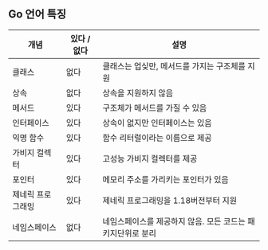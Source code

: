 ## Go 언어 특징

|개념|있다 / 없다|설명|
|-|-|-|
|클래스|없다|클래스는 업싲만, 메서드를 가지는 구조체를 지원|
|상속|없다|상속을 지원하지 않음|
|메서드|있다|구조체가 메서드를 가질 수 있음|
|인터페이스|있다|상속이 없지만 인터페이스는 있음|
|익명 함수|있다|함수 리터럴이라는 이름으로 제공|
|가비지 컬렉터|있다|고성능 가비지 컬렉터를 제공|
|포인터|있다|메모리 주소를 가리키는 포인터가 있음|
|제네릭 프로그래밍|있다|제네릭 프로그래밍을 1.18버전부터 지원|
|네임스페이스|없다|네임스페이스를 제공하지 않음. 모든 코드는 패키지단위로 분리|
